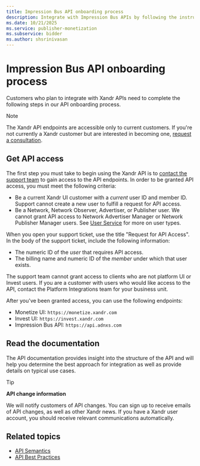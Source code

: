```yaml
---
title: Impression Bus API onboarding process
description: Integrate with Impression Bus APIs by following the instructions in the API onboarding process.
ms.date: 10/21/2025
ms.service: publisher-monetization
ms.subservice: bidder
ms.author: shsrinivasan
---
```


# Impression Bus API onboarding process

Customers who plan to integrate with Xandr APIs need to complete the following steps in our API onboarding process.

> [!NOTE]
> The Xandr API endpoints are accessible only to current customers. If you're not currently a Xandr customer but are interested in becoming one, [request a consultation](https://about.ads.microsoft.com/en-us/solutions/xandr/contact-xandr).

## Get API access

The first step you must take to begin using the Xandr API is to [contact the support team](http://help.xandr.com) to gain access to the API endpoints. In order to be granted API access, you must meet the following criteria:

- Be a current Xandr UI customer with a *current* user ID and member ID. Support cannot create a new user to fulfill a request for API access.
- Be a Network, Network Observer, Advertiser, or Publisher user. We cannot grant API access to Network Advertiser Manager or Network Publisher Manager users. See [User Service](./user-service.md) for more on user types.

When you open your support ticket, use the title "Request for API Access". In the body of the support ticket, include the following information:

- The numeric ID of the *user* that requires API access.
- The billing name and numeric ID of the *member* under which that user exists.

The support team cannot grant access to clients who are not platform UI or Invest users. If you are a customer with users who would like access to the API, contact the Platform Integrations team for your business unit.

After you've been granted access, you can use the following endpoints:

- Monetize UI: `https://monetize.xandr.com`
- Invest UI: `https://invest.xandr.com`
- Impression Bus API: `https://api.adnxs.com`

## Read the documentation

The API documentation provides insight into the structure of the API and will help you determine the best approach for integration as well as provide details on typical use cases.

> [!TIP]
> **API change information**
>
> We will notify customers of API changes. You can sign up to receive emails of API changes, as well as other Xandr news. If you have a Xandr user account, you should receive relevant communications automatically.

## Related topics

- [API Semantics](./api-semantics.md)
- [API Best Practices](./api-best-practices.md)
